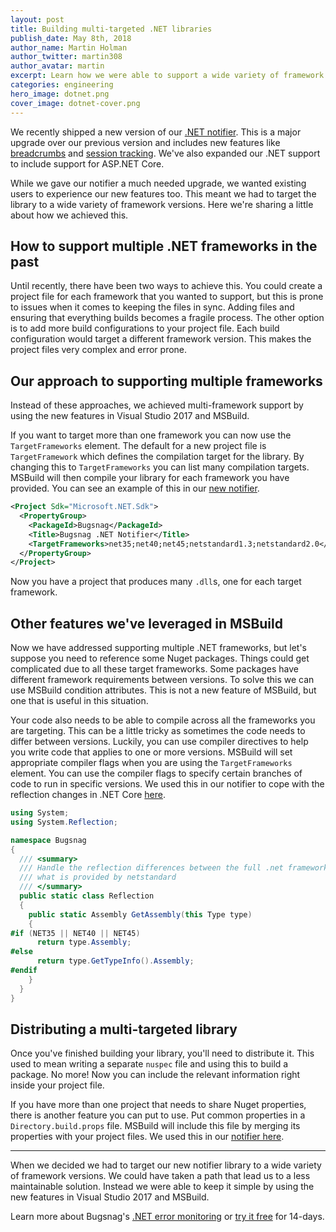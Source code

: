 ```yaml
---
layout: post
title: Building multi-targeted .NET libraries
publish_date: May 8th, 2018
author_name: Martin Holman
author_twitter: martin308
author_avatar: martin
excerpt: Learn how we were able to support a wide variety of framework versions in our new .NET notifier.
categories: engineering
hero_image: dotnet.png
cover_image: dotnet-cover.png
---
```


We recently shipped a new version of our [.NET notifier](https://github.com/bugsnag/bugsnag-dotnet). This is a major upgrade over our previous version and includes new features like [breadcrumbs](https://www.bugsnag.com/product/#breadcrumbs) and [session tracking](https://www.bugsnag.com/product/#releases-dashboard). We've also expanded our .NET support to include support for ASP.NET Core.

While we gave our notifier a much needed upgrade, we wanted existing users to experience our new features too. This meant we had to target the library to a wide variety of framework versions. Here we're sharing a little about how we achieved this.

## How to support multiple .NET frameworks in the past

Until recently, there have been two ways to achieve this. You could create a project file for each framework that you wanted to support, but this is prone to issues when it comes to keeping the files in sync. Adding files and ensuring that everything builds becomes a fragile process. The other option is to add more build configurations to your project file. Each build configuration would target a different framework version. This makes the project files very complex and error prone.

## Our approach to supporting multiple frameworks

Instead of these approaches, we achieved multi-framework support by using the new features in Visual Studio 2017 and MSBuild.

If you want to target more than one framework you can now use the `TargetFrameworks` element. The default for a new project file is `TargetFramework` which defines the compilation target for the library. By changing this to `TargetFrameworks` you can list many compilation targets. MSBuild will then compile your library for each framework you have provided. You can see an example of this in our [new notifier](https://github.com/bugsnag/bugsnag-dotnet/blob/master/src/Bugsnag/Bugsnag.csproj#L6).

```xml
<Project Sdk="Microsoft.NET.Sdk">
  <PropertyGroup>
    <PackageId>Bugsnag</PackageId>
    <Title>Bugsnag .NET Notifier</Title>
    <TargetFrameworks>net35;net40;net45;netstandard1.3;netstandard2.0</TargetFrameworks>
  </PropertyGroup>
</Project>
```

Now you have a project that produces many `.dll`s, one for each target framework.

## Other features we've leveraged in MSBuild

Now we have addressed supporting multiple .NET frameworks, but let's suppose you need to reference some Nuget packages. Things could get complicated due to all these target frameworks. Some packages have different framework requirements between versions. To solve this we can use MSBuild condition attributes. This is not a new feature of MSBuild, but one that is useful in this situation.

Your code also needs to be able to compile across all the frameworks you are targeting. This can be a little tricky as sometimes the code needs to differ between versions. Luckily, you can use compiler directives to help you write code that applies to one or more versions. MSBuild will set appropriate compiler flags when you are using the `TargetFrameworks` element. You can use the compiler flags to specify certain branches of code to run in specific versions. We used this in our notifier to cope with the reflection changes in .NET Core [here](https://github.com/bugsnag/bugsnag-dotnet/blob/master/src/Bugsnag/Reflection.cs#L14).

```csharp
using System;
using System.Reflection;

namespace Bugsnag
{
  /// <summary>
  /// Handle the reflection differences between the full .net framework and
  /// what is provided by netstandard
  /// </summary>
  public static class Reflection
  {
    public static Assembly GetAssembly(this Type type)
    {
#if (NET35 || NET40 || NET45)
      return type.Assembly;
#else
      return type.GetTypeInfo().Assembly;
#endif
    }
  }
}
```

## Distributing a multi-targeted library

Once you've finished building your library, you'll need to distribute it. This used to mean writing a separate `nuspec` file and using this to build a package. No more! Now you can include the relevant information right inside your project file.

If you have more than one project that needs to share Nuget properties, there is another feature you can put to use. Put common properties in a `Directory.build.props` file. MSBuild will include this file by merging its properties with your project files. We used this in our [notifier here](https://github.com/bugsnag/bugsnag-dotnet/blob/master/src/Directory.build.props).

---

When we decided we had to target our new notifier library to a wide variety of framework versions. We could have taken a path that lead us to a less maintainable solution. Instead we were able to keep it simple by using the new features in Visual Studio 2017 and MSBuild.

Learn more about Bugsnag's [.NET error monitoring](https://www.bugsnag.com/platforms/dotnet/) or [try it free](https://app.bugsnag.com/user/new/) for 14-days.
